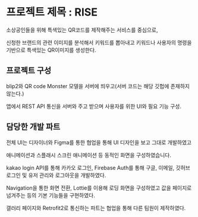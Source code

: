 # 프로젝트 제목 : RISE
소상공인들을 위해 특색있는 QR코드를 제작해주는 서비스를 중심으로,

신청한 브랜드의 관련 이미지를 분석해서 키워드를 뽑아내고 키워드나 사용자의 명령을 기반으로 특색있는 QR이미지를 생성한다.

## 프로젝트 구성
blip2와 QR code Monster 모델을 서버에 띄우고(서버 코드는 해당 깃헙에 존재하지 않는다.)


앱에서 REST API 통신을 서버와 주고 받으며 사용자를 위한 UI와 필요 기능 구성.



## 담당한 개발 파트
전체 UI는 디자이너와 Figma를 통한 협업을 통해 UI 디자인을 보고 그대로 개발하였고

애니메이션과 스플래시 스크린 애니메이션 등 동적인 화면을 구성하였습니다.

kakao login API를 통해 카카오 로그인, Firebase Auth를 통해 구글, 이메일, 깃허브 로그인 및 유저 관리와 로그아웃을 개발하였다.

Navigation을 통한 화면 전환, Lottie를 이용해 로딩 화면을 구성하였고 값을 페이지로 넘겨주는 등의 기본 기능들을 구현하였다.

갤러리 페이지와 Retrofit2로 통신하는 파트는 협업을 통해 다른 팀원이 제작하였다.

